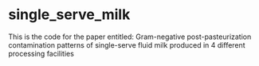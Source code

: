 # single_serve_milk
This is the code for the paper entitled: Gram-negative post-pasteurization contamination patterns of single-serve fluid milk produced in 4 different processing facilities

